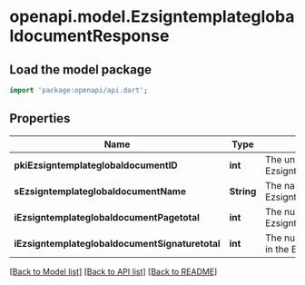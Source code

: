 # openapi.model.EzsigntemplateglobaldocumentResponse

## Load the model package
```dart
import 'package:openapi/api.dart';
```

## Properties
Name | Type | Description | Notes
------------ | ------------- | ------------- | -------------
**pkiEzsigntemplateglobaldocumentID** | **int** | The unique ID of the Ezsigntemplateglobaldocument | 
**sEzsigntemplateglobaldocumentName** | **String** | The name of the Ezsigntemplateglobaldocument. | 
**iEzsigntemplateglobaldocumentPagetotal** | **int** | The number of pages in the Ezsigntemplateglobaldocument. | 
**iEzsigntemplateglobaldocumentSignaturetotal** | **int** | The number of total signatures in the Ezsigntemplateglobal. | 

[[Back to Model list]](../README.md#documentation-for-models) [[Back to API list]](../README.md#documentation-for-api-endpoints) [[Back to README]](../README.md)


